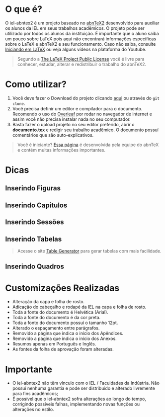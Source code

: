 # O que é?

O iel-abntex2 é um projeto baseado no [abnTeX2](https://github.com/abntex/abntex2) desenvolvido para auxiliar os alunos da IEL em seus trabalhos acadêmicos. O projeto pode ser utilizado por todos os alunos da instituição.
É importante que o aluno saiba um pouco sobre LaTeX pois aqui não encontrará informações específicas sobre o LaTeX e abnTeX2 e seu funcionamento. Caso não saiba, consulte [Iniciando em LaTeX](https://github.com/abntex/abntex2/wiki/PorOndeComecar) ou veja alguns vídeos na plataforma do Youtube.

> Segundo a [The LaTeX Project Public License](http://www.latex-project.org/lppl.txt) você é livre para conhecer, estudar, alterar e redistribuir o trabalho do abnTeX2.

# Como utilizar?

 1. Você deve fazer o Download do projeto clicando [aqui](https://github.com/erikdenisrs97/iel-abntex2/archive/refs/heads/main.zip) ou através do `git clone`.
 2. Você precisa definir um editor e compilador para o documento. Recomendo o uso do [Overleaf](pt.overleaf.com) por rodar no navegador de internet e assim você não precisa instalar nada no seu computador.
 3. Basta fazer o upload projeto no seu editor preferido, abrir o **documento.tex** e redigir seu trabalho acadêmico. O documento possuí comentários que são auto-explicativos.
 
> Você é iniciante? [Essa página](http://www.abntex.net.br/) é desenvolvida pela equipe do abnTeX e contém muitas informações importantes.

# Dicas

## Inserindo Figuras
## Inserindo Capitulos
## Inserindo Sessões
## Inserindo Tabelas

> Acesse o site [Table Generator](https://www.tablesgenerator.com/) para gerar tabelas com mais facilidade.
## Inserindo Quadros

# Customizações Realizadas

 - Alteração da capa e folha de rosto.
 - Adicação do cabeçalho e rodapé da IEL na capa e folha de rosto.
 - Toda a fonte do documento é Helvética (Arial).
 - Toda a fonte do documento é da cor preta.
 - Toda a fonto do documento possuí o tamanho 12pt.
 - Alterado o espaçamento entre parágrafos.
 - Removido a página que indica o início dos Apêndices.
 - Removido a página que indica o início dos Anexos.
 - Resumos apenas em Português e Inglês.
 - As fontes da folha de aprovação foram alteradas.
# Importante

 - O iel-abntex2 não têm vínculo com o IEL / Faculdades da Indústria.
   Não possuí nenhuma garantia e pode ser distribuido e alterado livremente para fins acadêmicos;
 - É possível que o iel-abntex2 sofra alterações ao longo do tempo,
   corrigindo possíveis falhas, implementando novas funções ou alterações no estilo.

